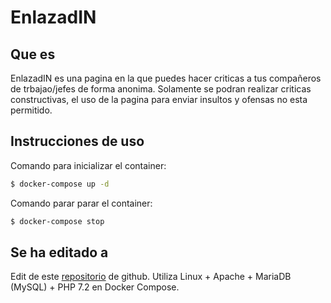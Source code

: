 # EnlazadIN
## Que es
EnlazadIN es una pagina en la que puedes hacer criticas a tus compañeros de trbajao/jefes de forma anonima.
Solamente se podran realizar criticas constructivas, el uso de la pagina para enviar insultos y ofensas no esta permitido.
## Instrucciones de uso
Comando para inicializar el container:
```bash
$ docker-compose up -d
```

Comando parar parar el container:
```bash
$ docker-compose stop
```

## Se ha editado a  

Edit de este [repositorio](https://github.com/celsocelante/docker-lamp/issues/2) de github. 
Utiliza Linux + Apache + MariaDB (MySQL) + PHP 7.2 en Docker Compose.
